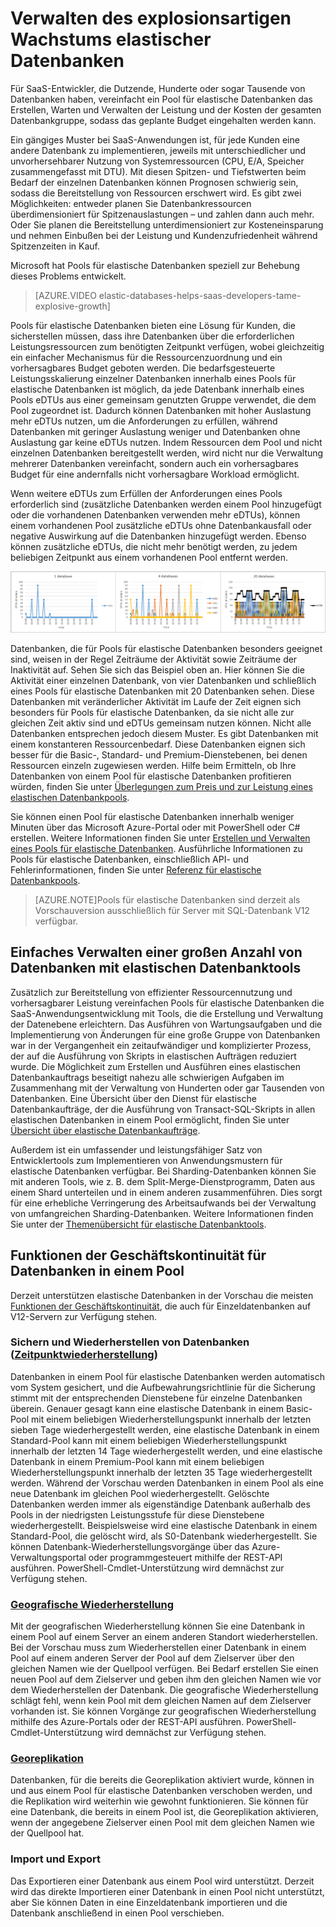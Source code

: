 <properties 
	pageTitle="Verwalten des explosionsartigen Wachstums elastischer Datenbanken" 
	description="Ein Pool für elastische Datenbanken in Azure SQL-Datenbank stellt eine Sammlung der verfügbaren Ressourcen dar, die von einer Gruppe von elastischen Datenbanken gemeinsam verwendet werden." 
	services="sql-database" 
	documentationCenter="" 
	authors="stevestein" 
	manager="jeffreyg" 
	editor=""/>

<tags 
	ms.service="sql-database"
	ms.devlang="NA"
	ms.date="09/23/2015" 
	ms.author="sstein" 
	ms.workload="data-management" 
	ms.topic="article" 
	ms.tgt_pltfrm="NA"/>


# Verwalten des explosionsartigen Wachstums elastischer Datenbanken

Für SaaS-Entwickler, die Dutzende, Hunderte oder sogar Tausende von Datenbanken haben, vereinfacht ein Pool für elastische Datenbanken das Erstellen, Warten und Verwalten der Leistung und der Kosten der gesamten Datenbankgruppe, sodass das geplante Budget eingehalten werden kann.

Ein gängiges Muster bei SaaS-Anwendungen ist, für jede Kunden eine andere Datenbank zu implementieren, jeweils mit unterschiedlicher und unvorhersehbarer Nutzung von Systemressourcen (CPU, E/A, Speicher zusammengefasst mit DTU). Mit diesen Spitzen- und Tiefstwerten beim Bedarf der einzelnen Datenbanken können Prognosen schwierig sein, sodass die Bereitstellung von Ressourcen erschwert wird. Es gibt zwei Möglichkeiten: entweder planen Sie Datenbankressourcen überdimensioniert für Spitzenauslastungen – und zahlen dann auch mehr. Oder Sie planen die Bereitstellung unterdimensioniert zur Kosteneinsparung und nehmen Einbußen bei der Leistung und Kundenzufriedenheit während Spitzenzeiten in Kauf.

Microsoft hat Pools für elastische Datenbanken speziell zur Behebung dieses Problems entwickelt.

> [AZURE.VIDEO elastic-databases-helps-saas-developers-tame-explosive-growth]


Pools für elastische Datenbanken bieten eine Lösung für Kunden, die sicherstellen müssen, dass ihre Datenbanken über die erforderlichen Leistungsressourcen zum benötigten Zeitpunkt verfügen, wobei gleichzeitig ein einfacher Mechanismus für die Ressourcenzuordnung und ein vorhersagbares Budget geboten werden. Die bedarfsgesteuerte Leistungsskalierung einzelner Datenbanken innerhalb eines Pools für elastische Datenbanken ist möglich, da jede Datenbank innerhalb eines Pools eDTUs aus einer gemeinsam genutzten Gruppe verwendet, die dem Pool zugeordnet ist. Dadurch können Datenbanken mit hoher Auslastung mehr eDTUs nutzen, um die Anforderungen zu erfüllen, während Datenbanken mit geringer Auslastung weniger und Datenbanken ohne Auslastung gar keine eDTUs nutzen. Indem Ressourcen dem Pool und nicht einzelnen Datenbanken bereitgestellt werden, wird nicht nur die Verwaltung mehrerer Datenbanken vereinfacht, sondern auch ein vorhersagbares Budget für eine andernfalls nicht vorhersagbare Workload ermöglicht.

Wenn weitere eDTUs zum Erfüllen der Anforderungen eines Pools erforderlich sind (zusätzliche Datenbanken werden einem Pool hinzugefügt oder die vorhandenen Datenbanken verwenden mehr eDTUs), können einem vorhandenen Pool zusätzliche eDTUs ohne Datenbankausfall oder negative Auswirkung auf die Datenbanken hinzugefügt werden. Ebenso können zusätzliche eDTUs, die nicht mehr benötigt werden, zu jedem beliebigen Zeitpunkt aus einem vorhandenen Pool entfernt werden.

![Datenbanken mit gemeinsamer Nutzung von eDTUs][1]

Datenbanken, die für Pools für elastische Datenbanken besonders geeignet sind, weisen in der Regel Zeiträume der Aktivität sowie Zeiträume der Inaktivität auf. Sehen Sie sich das Beispiel oben an. Hier können Sie die Aktivität einer einzelnen Datenbank, von vier Datenbanken und schließlich eines Pools für elastische Datenbanken mit 20 Datenbanken sehen. Diese Datenbanken mit veränderlicher Aktivität im Laufe der Zeit eignen sich besonders für Pools für elastische Datenbanken, da sie nicht alle zur gleichen Zeit aktiv sind und eDTUs gemeinsam nutzen können. Nicht alle Datenbanken entsprechen jedoch diesem Muster. Es gibt Datenbanken mit einem konstanteren Ressourcenbedarf. Diese Datenbanken eignen sich besser für die Basic-, Standard- und Premium-Dienstebenen, bei denen Ressourcen einzeln zugewiesen werden. Hilfe beim Ermitteln, ob Ihre Datenbanken von einem Pool für elastische Datenbanken profitieren würden, finden Sie unter [Überlegungen zum Preis und zur Leistung eines elastischen Datenbankpools](sql-database-elastic-pool-guidance.md).

Sie können einen Pool für elastische Datenbanken innerhalb weniger Minuten über das Microsoft Azure-Portal oder mit PowerShell oder C# erstellen. Weitere Informationen finden Sie unter [Erstellen und Verwalten eines Pools für elastische Datenbanken](sql-database-elastic-pool-portal.md). Ausführliche Informationen zu Pools für elastische Datenbanken, einschließlich API- und Fehlerinformationen, finden Sie unter [Referenz für elastische Datenbankpools](sql-database-elastic-pool-reference.md).


> [AZURE.NOTE]Pools für elastische Datenbanken sind derzeit als Vorschauversion ausschließlich für Server mit SQL-Datenbank V12 verfügbar.

## Einfaches Verwalten einer großen Anzahl von Datenbanken mit elastischen Datenbanktools

Zusätzlich zur Bereitstellung von effizienter Ressourcennutzung und vorhersagbarer Leistung vereinfachen Pools für elastische Datenbanken die SaaS-Anwendungsentwicklung mit Tools, die die Erstellung und Verwaltung der Datenebene erleichtern. Das Ausführen von Wartungsaufgaben und die Implementierung von Änderungen für eine große Gruppe von Datenbanken war in der Vergangenheit ein zeitaufwändiger und komplizierter Prozess, der auf die Ausführung von Skripts in elastischen Aufträgen reduziert wurde. Die Möglichkeit zum Erstellen und Ausführen eines elastischen Datenbankauftrags beseitigt nahezu alle schwierigen Aufgaben im Zusammenhang mit der Verwaltung von Hunderten oder gar Tausenden von Datenbanken. Eine Übersicht über den Dienst für elastische Datenbankaufträge, der die Ausführung von Transact-SQL-Skripts in allen elastischen Datenbanken in einem Pool ermöglicht, finden Sie unter [Übersicht über elastische Datenbankaufträge](sql-database-elastic-jobs-overview.md).

Außerdem ist ein umfassender und leistungsfähiger Satz von Entwicklertools zum Implementieren von Anwendungsmustern für elastische Datenbanken verfügbar. Bei Sharding-Datenbanken können Sie mit anderen Tools, wie z. B. dem Split-Merge-Dienstprogramm, Daten aus einem Shard unterteilen und in einem anderen zusammenführen. Dies sorgt für eine erhebliche Verringerung des Arbeitsaufwands bei der Verwaltung von umfangreichen Sharding-Datenbanken. Weitere Informationen finden Sie unter der [Themenübersicht für elastische Datenbanktools](sql-database-elastic-scale-documentation-map.md).

## Funktionen der Geschäftskontinuität für Datenbanken in einem Pool

Derzeit unterstützen elastische Datenbanken in der Vorschau die meisten [Funktionen der Geschäftskontinuität](https://msdn.microsoft.com/library/azure/hh852669.aspx), die auch für Einzeldatenbanken auf V12-Servern zur Verfügung stehen.

### Sichern und Wiederherstellen von Datenbanken ([Zeitpunktwiederherstellung](https://msdn.microsoft.com/library/azure/hh852669.aspx#BKMK_PITR))

Datenbanken in einem Pool für elastische Datenbanken werden automatisch vom System gesichert, und die Aufbewahrungsrichtlinie für die Sicherung stimmt mit der entsprechenden Dienstebene für einzelne Datenbanken überein. Genauer gesagt kann eine elastische Datenbank in einem Basic-Pool mit einem beliebigen Wiederherstellungspunkt innerhalb der letzten sieben Tage wiederhergestellt werden, eine elastische Datenbank in einem Standard-Pool kann mit einem beliebigen Wiederherstellungspunkt innerhalb der letzten 14 Tage wiederhergestellt werden, und eine elastische Datenbank in einem Premium-Pool kann mit einem beliebigen Wiederherstellungspunkt innerhalb der letzten 35 Tage wiederhergestellt werden. Während der Vorschau werden Datenbanken in einem Pool als eine neue Datenbank im gleichen Pool wiederhergestellt. Gelöschte Datenbanken werden immer als eigenständige Datenbank außerhalb des Pools in der niedrigsten Leistungsstufe für diese Dienstebene wiederhergestellt. Beispielsweise wird eine elastische Datenbank in einem Standard-Pool, die gelöscht wird, als S0-Datenbank wiederhergestellt. Sie können Datenbank-Wiederherstellungsvorgänge über das Azure-Verwaltungsportal oder programmgesteuert mithilfe der REST-API ausführen. PowerShell-Cmdlet-Unterstützung wird demnächst zur Verfügung stehen.

### [Geografische Wiederherstellung](https://msdn.microsoft.com/library/azure/hh852669.aspx#BKMK_GEO)

Mit der geografischen Wiederherstellung können Sie eine Datenbank in einem Pool auf einem Server an einem anderen Standort wiederherstellen. Bei der Vorschau muss zum Wiederherstellen einer Datenbank in einem Pool auf einem anderen Server der Pool auf dem Zielserver über den gleichen Namen wie der Quellpool verfügen. Bei Bedarf erstellen Sie einen neuen Pool auf dem Zielserver und geben ihm den gleichen Namen wie vor dem Wiederherstellen der Datenbank. Die geografische Wiederherstellung schlägt fehl, wenn kein Pool mit dem gleichen Namen auf dem Zielserver vorhanden ist. Sie können Vorgänge zur geografischen Wiederherstellung mithilfe des Azure-Portals oder der REST-API ausführen. PowerShell-Cmdlet-Unterstützung wird demnächst zur Verfügung stehen.


### [Georeplikation](https://msdn.microsoft.com/library/azure/dn783447.aspx)

Datenbanken, für die bereits die Georeplikation aktiviert wurde, können in und aus einem Pool für elastische Datenbanken verschoben werden, und die Replikation wird weiterhin wie gewohnt funktionieren. Sie können für eine Datenbank, die bereits in einem Pool ist, die Georeplikation aktivieren, wenn der angegebene Zielserver einen Pool mit dem gleichen Namen wie der Quellpool hat.

### Import und Export

Das Exportieren einer Datenbank aus einem Pool wird unterstützt. Derzeit wird das direkte Importieren einer Datenbank in einen Pool nicht unterstützt, aber Sie können Daten in eine Einzeldatenbank importieren und die Datenbank anschließend in einen Pool verschieben.


<!--Image references-->
[1]: ./media/sql-database-elastic-pool/databases.png

<!---HONumber=Sept15_HO4-->